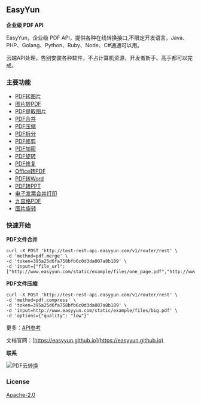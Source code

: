 ## EasyYun

**企业级 PDF API**

EasyYun，企业级 PDF API，提供各种在线转换接口,不限定开发语言，Java、PHP、Golang、Python、Ruby、Node、C#通通可以用。

云端API处理，告别安装各种软件，不占计算机资源，开发者新手、高手都可以完成。

### **主要功能**


- [PDF转图片](https://easyyun.github.io/api/pdf.split-to-image.html)
- [图片转PDF](https://easyyun.github.io/api/pdf.image-to-pdf.html)
- [PDF提取图片](https://easyyun.github.io/api/pdf.pdf-extract-image.html)
- [PDF合并](https://easyyun.github.io/api/pdf.merge.html)
- [PDF压缩](https://easyyun.github.io/api/pdf.compress.html)
- [PDF拆分](https://easyyun.github.io/api/pdf.split-to-pdf.html)
- [PDF修剪](https://easyyun.github.io/api/pdf.trim.html)
- [PDF加密](https://easyyun.github.io/api/pdf.encrypt.html)
- [PDF旋转](https://easyyun.github.io/api/pdf.rotate.html)
- [PDF修复](https://easyyun.github.io/api/pdf.pdf-repair.html)
- [Office转PDF](https://easyyun.github.io/api/pdf.offcie-to-pdf.html)
- [PDF转Word](https://easyyun.github.io/api/pdf.pdf-to-doc.html)
- [PDF转PPT](https://easyyun.github.io/api/pdf.pdf-to-pptx.html)
- [电子发票合并打印](https://easyyun.github.io/api/pdf.pdf-2a5-to-a4.html)
- [九宫格PDF](https://easyyun.github.io/api/pdf.pdf-to-grid.html)
- [图片旋转](https://easyyun.github.io/api/img.img-rotate.html)

### **快速开始**

**PDF文件合并**

```shell
curl -X POST 'http://test-rest-api.easyyun.com/v1/router/rest' \
-d 'method=pdf.merge' \
-d 'token=395a25d6fa758bfb6c0d3da007a8b189' \
-d 'input={"file_url":["http://www.easyyun.com/static/example/files/one_page.pdf","http://www.easyyun.com/static/example/files/two_pages.pdf"]}'
```


**PDF文件压缩**

```shell
curl -X POST 'http://test-rest-api.easyyun.com/v1/router/rest' \
-d 'method=pdf.compress' \
-d 'token=395a25d6fa758bfb6c0d3da007a8b189' \
-d 'input=http://www.easyyun.com/static/example/files/big.pdf' \
-d 'options={"quality": "low"}'
```

更多：[API参考](https://easyyun.github.io/api/base.html)

文档官网：[https://easyyun.github.io](https://easyyun.github.io)

**联系**

![PDF云转换](https://www.easyyun.com/static/xcx/gongzhonghao.jpg)

### License

[Apache-2.0](https://www.apache.org/licenses/LICENSE-2.0)


